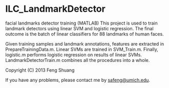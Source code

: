 ILC_LandmarkDetector
====================

facial landmarks detector training (MATLAB)
This project is used to train landmark detectors using linear SVM and logistic regression. The final outcome is the batch of linear classifiers for 88 landmarks of human faces.

Given training samples and landmark annotations, features are extracted in PrepareTrainingData.m. Linear SVMs are trained in SVM_Train.m. Finally, logistic.m performs logistic regression on results of linear SVMs. LandmarkDetectorTrain.m combines all the procedures into a whole.

Copyright (C) 2013 Feng Shuang

If you have any problems, please contact me by safeng@umich.edu.
